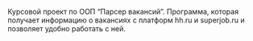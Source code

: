 Курсовой проект по ООП “Парсер вакансий”.
Программа, которая получает информацию о вакансиях с  платформ hh.ru и superjob.ru и позволяет
удобно работать с ней.
